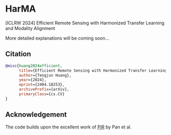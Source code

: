 # HarMA

[ICLRW 2024] Efficient Remote Sensing with Harmonized Transfer Learning and Modality Alignment

More detailed explanations will be coming soon...



## Citation

```bibtex
@misc{huang2024efficient,
      title={Efficient Remote Sensing with Harmonized Transfer Learning and Modality Alignment}, 
      author={Tengjun Huang},
      year={2024},
      eprint={2404.18253},
      archivePrefix={arXiv},
      primaryClass={cs.CV}
}
```



## Acknowledgement

The code builds upon the excellent work of [PIR](https://github.com/jaychempan/PIR) by Pan et al.
